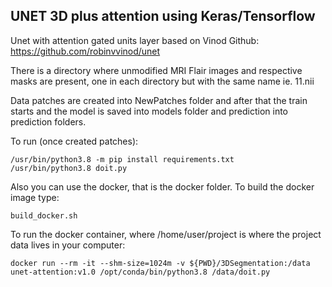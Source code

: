 UNET 3D plus attention using Keras/Tensorflow
--------------------------------------------------------------------------------------------------------------------------

Unet with attention gated units layer based on Vinod Github:  https://github.com/robinvvinod/unet

There is a directory where unmodified MRI Flair images  and respective masks are present, one in each directory but with the same name ie. 11.nii

Data patches are created into NewPatches folder and after that the train starts and the model is saved into models folder and prediction into prediction folders.

To run (once created patches):

    /usr/bin/python3.8 -m pip install requirements.txt
    /usr/bin/python3.8 doit.py

Also you can use the docker, that is the docker folder. To build the docker image type:

    build_docker.sh

To run the docker container, where /home/user/project is where the project data lives in your computer:

    docker run --rm -it --shm-size=1024m -v ${PWD}/3DSegmentation:/data unet-attention:v1.0 /opt/conda/bin/python3.8 /data/doit.py
